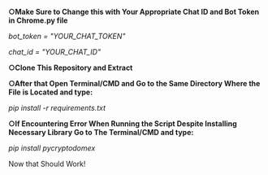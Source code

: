 **○Make Sure to Change this with Your Appropriate Chat ID and Bot Token in Chrome.py file**

 *bot_token = "YOUR_CHAT_TOKEN"*

 *chat_id = "YOUR_CHAT_ID"*

**○Clone This Repository and Extract**

**○After that  Open Terminal/CMD and Go to the Same Directory Where the File is Located and type:**

*pip install -r requirements.txt*

**○If Encountering Error When Running the Script Despite Installing Necessary Library Go to The Terminal/CMD and type:**

*pip install pycryptodomex*

Now that Should Work!

